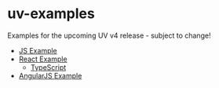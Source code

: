 # uv-examples

Examples for the upcoming UV v4 release - subject to change!

- [JS Example](js/)
- [React Example](react/)
  - [TypeScript](https://gist.github.com/edsilv/f1977cc1b860f6055e65f854f694240d)
- [AngularJS Example](https://github.com/juryrigcoder/angular-uv-example/)
